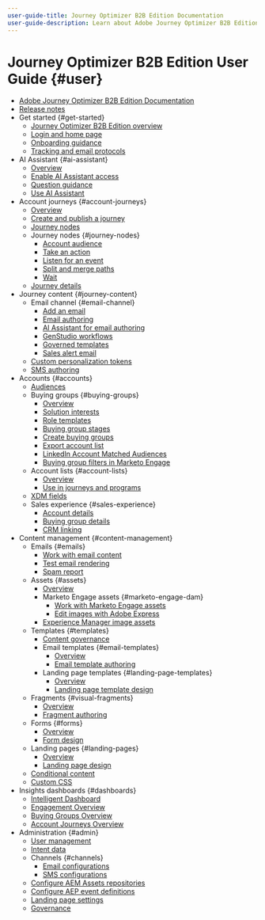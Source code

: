 ```yaml
---
user-guide-title: Journey Optimizer B2B Edition Documentation
user-guide-description: Learn about Adobe Journey Optimizer B2B Edition and how you can use it orchestrate account and buying group journeys using built-in generative AI and industry-leading automation.
---
```


# Journey Optimizer B2B Edition User Guide {#user}

+ [Adobe Journey Optimizer B2B Edition Documentation](guide-overview.md)
+ [Release notes](./release-notes/release-notes.md)
+ Get started {#get-started}
    + [Journey Optimizer B2B Edition overview](about-journey-optimizer-b2b-edition.md)
    + [Login and home page](home-page.md)
    + [Onboarding guidance](./start/get-started.md)
    + [Tracking and email protocols](./start/email-protocols.md)
+ AI Assistant {#ai-assistant}
    + [Overview](./ai-assistant/ai-assistant-overview.md)
    + [Enable AI Assistant access](./ai-assistant/enable-ai-assistant-access.md)
    + [Question guidance](./ai-assistant/question-guidance.md)
    + [Use AI Assistant](./ai-assistant/use-ai-assistant.md)
+ Account journeys {#account-journeys}
    + [Overview](./journeys/journey-overview.md)
    + [Create and publish a journey](./journeys/create-publish-journey.md)
    + [Journey nodes](./journeys/journey-nodes.md)
    + Journey nodes {#journey-nodes}
       + [Account audience](./journeys/account-audience-nodes.md)
       + [Take an action](./journeys/action-nodes.md)
       + [Listen for an event](./journeys/listen-for-event-nodes.md)
       + [Split and merge paths](./journeys/split-merge-paths-nodes.md)
       + [Wait](./journeys/wait-nodes.md)
    + [Journey details](./journeys/journey-details.md)
+ Journey content {#journey-content}
    + Email channel {#email-channel}
       + [Add an email](./content/add-email.md)
       + [Email authoring](./content/email-authoring.md)
       + [AI Assistant for email authoring](./content/ai-assistant-emails.md)
       + [GenStudio workflows](./content/genstudio-email-workflow.md)
       + [Governed templates](./content/email-authoring-governance.md)
       + [Sales alert email](./content/sales-alert-email.md)
    + [Custom personalization tokens](./content/personalization-my-tokens.md)
    + [SMS authoring](./content/sms-authoring.md)
+ Accounts {#accounts}
    + [Audiences](./audiences/account-audience-overview.md)
    + Buying groups {#buying-groups}
       + [Overview](./buying-groups/buying-groups-overview.md)
       + [Solution interests](./buying-groups/solution-interests.md)
       + [Role templates](./buying-groups/buying-groups-role-templates.md)
       + [Buying group stages](./buying-groups/buying-group-stages.md)
       + [Create buying groups](./buying-groups/buying-groups-create.md)
       + [Export account list](./audiences/account-list-export.md)
       + [LinkedIn Account Matched Audiences](./data/linkedin-account-matched-audiences.md)
       + [Buying group filters in Marketo Engage](./buying-groups/marketo-engage-smart-list-buying-group-filters.md)
    + Account lists {#account-lists}    
       + [Overview](./accounts/account-lists.md)
       + [Use in journeys and programs](./accounts/account-lists-journeys.md)
    + [XDM fields](./data/field-mapping.md)
    + Sales experience {#sales-experience}
      + [Account details](./accounts/account-details.md)
      + [Buying group details](./buying-groups/buying-group-details.md)
      + [CRM linking](./accounts/crm-linking.md)
+ Content management {#content-management}
   + Emails {#emails}
      + [Work with email content](./content/emails-list.md)
      + [Test email rendering](./content/email-test-rendering.md)
      + [Spam report](./content/email-spam-report.md)
   + Assets {#assets}
      + [Overview](./content/assets-overview.md)
      + Marketo Engage assets {#marketo-engage-dam}
        + [Work with Marketo Engage assets](./content/marketo-engage-design-studio.md)
        + [Edit images with Adobe Express](./content/image-edit-adobe-express.md)
      + [Experience Manager image assets](./content/aem-assets.md)
   + Templates {#templates}
      + [Content governance](./content/template-content-governance.md)
      + Email templates {#email-templates}
        + [Overview](./content/email-templates.md)
        + [Email template authoring](./content/email-template-authoring.md)
      + Landing page templates {#landing-page-templates}
        + [Overview](./content/landing-page-templates.md)
        + [Landing page template design](./content/landing-page-template-design.md)
   + Fragments {#visual-fragments}
      + [Overview](./content/fragments.md)
      + [Fragment authoring](./content/fragment-authoring.md)
   + Forms {#forms}      
      + [Overview](./content/forms.md)
      + [Form design](./content/form-design.md)
   + Landing pages {#landing-pages}
      + [Overview](./content/landing-pages.md)       
      + [Landing page design](./content/landing-page-design.md)
   + [Conditional content](./content/conditional-content.md)
   + [Custom CSS](./content/design-custom-css.md)
+ Insights dashboards {#dashboards}
    + [Intelligent Dashboard](./dashboards/intelligent-dashboard.md)
    + [Engagement Overview](./dashboards/engagement-dashboard.md)
    + [Buying Groups Overview](./dashboards/buying-groups-dashboard.md)
    + [Account Journeys Overview](./dashboards/journeys-dashboard.md)
+ Administration {#admin}
    + [User management](./admin/user-management.md)
    + [Intent data](./admin/intent-data.md)
    + Channels {#channels}
       + [Email configurations](./admin/configure-channels-emails.md)
       + [SMS configurations](./admin/configure-channels-sms.md)
    + [Configure AEM Assets repositories](./admin/configure-aem-repositories.md)
    + [Configure AEP event definitions](./admin/configure-aep-events.md)
    + [Landing page settings](./admin/landing-page-settings.md)
    + [Governance](./admin/governance.md)
